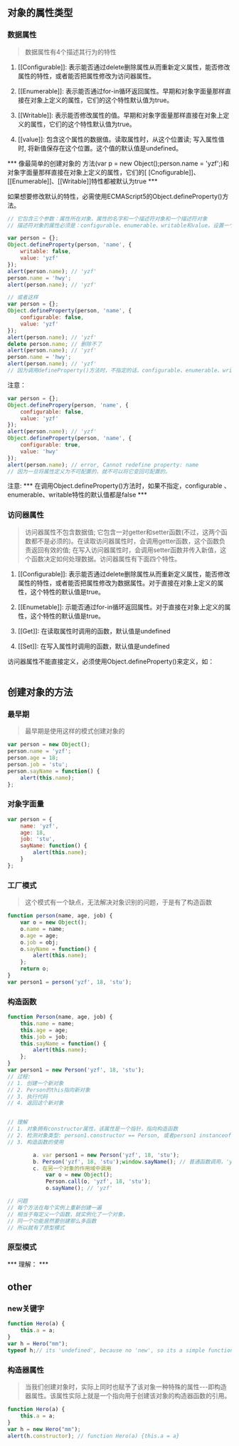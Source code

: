 ## 对象的属性类型 

### 数据属性

> 数据属性有4个描述其行为的特性 

1. [[Configurable]]: 表示能否通过delete删除属性从而重新定义属性，能否修改属性的特性，或者能否把属性修改为访问器属性。

2. [[Enumerable]]: 表示能否通过for-in循环返回属性。早期和对象字面量那样直接在对象上定义的属性，它们的这个特性默认值为true。

3. [[Writable]]: 表示能否修改属性的值。早期和对象字面量那样直接在对象上定义的属性，它们的这个特性默认值为true。

4. [[value]]: 包含这个属性的数据值。读取属性时，从这个位置读; 写入属性值时, 将新值保存在这个位置。这个值的默认值是undefined。

*** 像最简单的创建对象的 方法(var p = new Object();person.name = 'yzf';)和对象字面量那样直接在对象上定义的属性，它们的[   [Cnofigurable]]、[[Enumerable]]、[[Writable]]特性都被默认为true  ***

如果想要修改默认的特性，必需使用ECMAScript5的Object.defineProperty()方法。

``` javascript
// 它包含三个参数：属性所在对象、属性的名字和一个描述符对象和一个描述符对象
// 描述符对象的属性必须是：configurable、enumerable、writable和value。设置一个或多个值，可以修改对应的特性值。

var person = {};
Object.defineProperty(person, 'name', {
	writable: false,
	value: 'yzf'
});
alert(person.name); // 'yzf'
person.name = 'hwy';
alert(person.name); // 'yzf'

// 或者这样
var person = {};
Object.defineProperty(person, 'name', {
	configurable: false,
	value: 'yzf'
});
alert(person.name); // 'yzf'
delete person.name; // 删除不了
alert(person.name); // 'yzf'
person.name = 'hwy'; 
alert(person.name); // 'yzf' 
// 因为调用defineProperty()方法时，不指定的话，configurable、enumerable、writable的默认值是false。
```


注意： 
``` javascript
var person = {};
Object.definePropery(person, 'name', {
	configurable: false,
	value: 'yzf'
});
alert(person.name); // 'yzf'
Object.defineProperty(person, 'name', {
	configurable: true,
	value: 'hwy'
});
alert(person.name); // error, Cannot redefine property: name
// 因为一旦将属性定义为不可配置的，就不可以将它变回可配置的。
```

注意:
*** 在调用Object.defineProperty()方法时，如果不指定，configurable 、enumerable、writable特性的默认值都是false  ***

### 访问器属性

> 访问器属性不包含数据值; 它包含一对getter和setter函数(不过，这两个函数都不是必须的)。在读取访问器属性时，会调用getter函数，这个函数负责返回有效的值; 在写入访问器属性时，会调用setter函数并传入新值，这个函数决定如何处理数据。访问器属性有下面四个特性。

1. [[Configurable]]: 表示能否通过delete删除属性从而重新定义属性，能否修改属性的特性，或者能否把属性修改为数据属性。对于直接在对象上定义的属性，这个特性的默认值是true。

2. [[Enumetable]]: 示能否通过for-in循环返回属性。对于直接在对象上定义的属性，这个特性的默认值是true。

3. [[Get]]: 在读取属性时调用的函数，默认值是undefined

4. [[Set]]: 在写入属性时调用的函数，默认值是undefined

访问器属性不能直接定义，必须使用Object.defineProperty()来定义，如：

``` javascript
```




## 创建对象的方法

### 最早期

> 最早期是使用这样的模式创建对象的

``` javascript
var person = new Object();
person.name = 'yzf';
person.age = 18;
person.job = 'stu';
person.sayName = function() {
	alert(this.name);	
};
```

### 对象字面量

``` javascript
var person = {
	name: 'yzf',
	age: 18,
	job: 'stu',
	sayName: function() {
		alert(this.name);
	}
};
```

### 工厂模式

> 这个模式有一个缺点，无法解决对象识别的问题，于是有了构造函数 

``` javascript
function person(name, age, job) {
	var o = new Object();
	o.name = name;
	o.age = age;
	o.job = obj;
	o.sayName = function() {
		alert(this.name);
	};
	return o;
}
var person1 = person('yzf', 18, 'stu');
```

### 构造函数

``` javascript
function Person(name, age, job) {
	this.name = name;	
	this.age = age;
	this.job = job;
	this.sayName = function() {
		alert(this.name);
	};
}
var person1 = new Person('yzf', 18, 'stu');
// 过程:
// 1. 创建一个新对象 
// 2. Person的this指向新对象
// 3. 执行代码
// 4. 返回这个新对象


// 理解
// 1. 对象拥有constructor属性，该属性是一个指针，指向构造函数
// 2. 检测对象类型: person1.constructor == Person, 或者person1 instanceof Person(推荐)
// 3. 构造函数的使用

		a. var person1 = new Person('yzf', 18, 'stu'); 
		b. Person('yzf', 18, 'stu');window.sayName(); // 普通函数调用，'yzf' 
		c. 在另一个对象的作用域中调用
			var o = new Object();
			Person.call(o, 'yzf', 18, 'stu');
			o.sayName(); // 'yzf'

// 问题
// 每个方法在每个实例上重新创建一遍
// 相当于每定义一个函数，就实例化了一个对象，
// 同一个功能居然要创建那么多函数
// 所以就有了原型模式
```

### 原型模式

*** 理解： ***




## other

### new关键字 

``` javascript
function Hero(a) {
	this.a = a;	
}
var h = Hero("mm");
typeof h;// its 'undefined', because no 'new', so its a simple function(has a returnvalue 'undefined')
```

### 构造器属性

> 当我们创建对象时，实际上同时也赋予了该对象一种特殊的属性---即构造器属性。该属性实际上就是一个指向用于创建该对象的构造器函数的引用。

``` javascript
function Hero(a) {
	this.a = a;	
}
var h = new Hero("mm");
alert(h.constructor); // function Hero(a) {this.a = a}
```